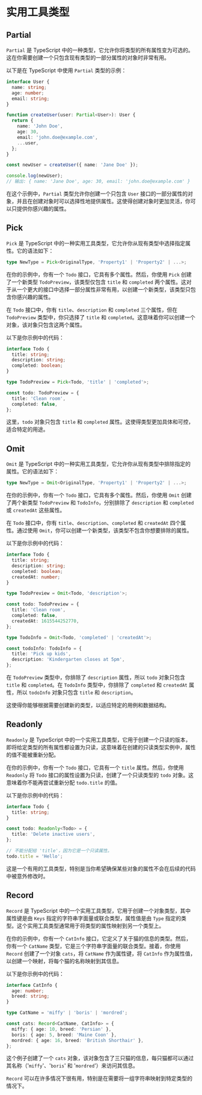 # 实用工具类型

## Partial


`Partial` 是 TypeScript 中的一种类型，它允许你将类型的所有属性变为可选的。这在你需要创建一个只包含现有类型的一部分属性的对象时非常有用。

以下是在 TypeScript 中使用 `Partial` 类型的示例：
```ts
interface User {
  name: string;
  age: number;
  email: string;
}

function createUser(user: Partial<User>): User {
  return {
    name: 'John Doe',
    age: 30,
    email: 'john.doe@example.com',
    ...user,
  };
}

const newUser = createUser({ name: 'Jane Doe' });

console.log(newUser);
// 输出: { name: 'Jane Doe', age: 30, email: 'john.doe@example.com' }

```
在这个示例中，`Partial` 类型允许你创建一个只包含 `User` 接口的一部分属性的对象，并且在创建对象时可以选择性地提供属性。这使得创建对象时更加灵活，你可以只提供你感兴趣的属性。

## Pick
`Pick` 是 TypeScript 中的一种实用工具类型，它允许你从现有类型中选择指定属性。它的语法如下：

```ts
type NewType = Pick<OriginalType, 'Property1' | 'Property2' | ...>;
```
在你的示例中，你有一个 `Todo` 接口，它具有多个属性。然后，你使用 `Pick` 创建了一个新类型 `TodoPreview`，该类型仅包含 `title` 和 `completed` 两个属性。这对于从一个更大的接口中选择一部分属性非常有用，以创建一个新类型，该类型只包含你感兴趣的属性。

在 `Todo` 接口中，你有 `title`、`description` 和 `completed` 三个属性，但在 `TodoPreview` 类型中，你只选择了 `title` 和 `completed`。这意味着你可以创建一个对象，该对象只包含这两个属性。

以下是你示例中的代码：
```ts
interface Todo {
  title: string;
  description: string;
  completed: boolean;
}

type TodoPreview = Pick<Todo, 'title' | 'completed'>;

const todo: TodoPreview = {
  title: 'Clean room',
  completed: false,
};

```
这里，`todo` 对象只包含 `title` 和 `completed` 属性。这使得类型更加具体和可控，适合特定的用途。


## Omit
`Omit` 是 TypeScript 中的一种实用工具类型，它允许你从现有类型中排除指定的属性。它的语法如下：
```ts
type NewType = Omit<OriginalType, 'Property1' | 'Property2' | ...>;
```

在你的示例中，你有一个 `Todo` 接口，它具有多个属性。然后，你使用 `Omit` 创建了两个新类型 `TodoPreview` 和 `TodoInfo`，分别排除了 `description` 和 `completed` 或 `createdAt` 这些属性。

在 `Todo` 接口中，你有 `title`、`description`、`completed` 和 `createdAt` 四个属性。通过使用 `Omit`，你可以创建一个新类型，该类型不包含你想要排除的属性。

以下是你示例中的代码：
```ts
interface Todo {
  title: string;
  description: string;
  completed: boolean;
  createdAt: number;
}

type TodoPreview = Omit<Todo, 'description'>;

const todo: TodoPreview = {
  title: 'Clean room',
  completed: false,
  createdAt: 1615544252770,
};

type TodoInfo = Omit<Todo, 'completed' | 'createdAt'>;

const todoInfo: TodoInfo = {
  title: 'Pick up kids',
  description: 'Kindergarten closes at 5pm',
};

```

在 `TodoPreview` 类型中，你排除了 `description` 属性，所以 `todo` 对象只包含 `title` 和 `completed`。在 `TodoInfo` 类型中，你排除了 `completed` 和 `createdAt` 属性，所以 `todoInfo` 对象只包含 `title` 和 `description`。

这使得你能够根据需要创建新的类型，以适应特定的用例和数据结构。

## Readonly

`Readonly` 是 TypeScript 中的一个实用工具类型，它用于创建一个只读的版本，即将给定类型的所有属性都设置为只读，这意味着在创建的只读类型实例中，属性的值不能被重新分配。

在你的示例中，你有一个 `Todo` 接口，它具有一个 `title` 属性。然后，你使用 `Readonly` 将 `Todo` 接口的属性设置为只读，创建了一个只读类型的 `todo` 对象。这意味着你不能再尝试重新分配 `todo.title` 的值。

以下是你示例中的代码：
```ts
interface Todo {
  title: string;
}

const todo: Readonly<Todo> = {
  title: 'Delete inactive users',
};

// 不能分配给 'title'，因为它是一个只读属性。
todo.title = 'Hello';
```
这是一个有用的工具类型，特别是当你希望确保某些对象的属性不会在后续的代码中被意外修改时。


## Record
`Record` 是 TypeScript 中的一个实用工具类型，它用于创建一个对象类型，其中属性键是由 `Keys` 指定的字符串字面量或联合类型，属性值是由 `Type` 指定的类型。这个实用工具类型通常用于将类型的属性映射到另一个类型上。

在你的示例中，你有一个 `CatInfo` 接口，它定义了关于猫的信息的类型。然后，你有一个 `CatName` 类型，它是三个字符串字面量的联合类型。接着，你使用 `Record` 创建了一个对象 `cats`，将 `CatName` 作为属性键，将 `CatInfo` 作为属性值，以创建一个映射，将每个猫的名称映射到其信息。

以下是你示例中的代码：

```ts
interface CatInfo {
  age: number;
  breed: string;
}

type CatName = 'miffy' | 'boris' | 'mordred';

const cats: Record<CatName, CatInfo> = {
  miffy: { age: 10, breed: 'Persian' },
  boris: { age: 5, breed: 'Maine Coon' },
  mordred: { age: 16, breed: 'British Shorthair' },
};

```
这个例子创建了一个 `cats` 对象，该对象包含了三只猫的信息，每只猫都可以通过其名称（'`miffy`'、'`boris`' 和 '`mordred`'）来访问其信息。

`Record` 可以在许多情况下很有用，特别是在需要将一组字符串映射到特定类型的情况下。
